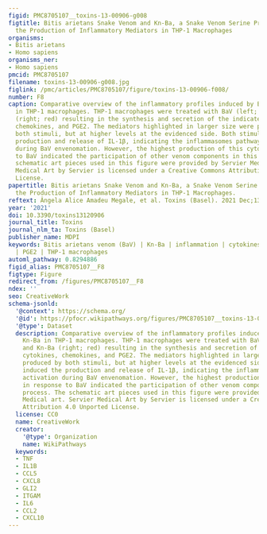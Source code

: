 ```yaml
---
figid: PMC8705107__toxins-13-00906-g008
figtitle: Bitis arietans Snake Venom and Kn-Ba, a Snake Venom Serine Protease, Induce
  the Production of Inflammatory Mediators in THP-1 Macrophages
organisms:
- Bitis arietans
- Homo sapiens
organisms_ner:
- Homo sapiens
pmcid: PMC8705107
filename: toxins-13-00906-g008.jpg
figlink: /pmc/articles/PMC8705107/figure/toxins-13-00906-f008/
number: F8
caption: Comparative overview of the inflammatory profiles induced by BaV and Kn-Ba
  in THP-1 macrophages. THP-1 macrophages were treated with BaV (left; blue) and Kn-Ba
  (right; red) resulting in the synthesis and secretion of the indicated cytokines,
  chemokines, and PGE2. The mediators highlighted in larger size were produced by
  both stimuli, but at higher levels at the evidenced side. Both stimuli induced the
  production and release of IL-1β, indicating the inflammasomes pathway activation
  during BaV envenomation. However, the highest production of this cytokine in response
  to BaV indicated the participation of other venom components in this process. The
  schematic art pieces used in this figure were provided by Servier Medical art. Servier
  Medical Art by Servier is licensed under a Creative Commons Attribution 4.0 Unported
  License.
papertitle: Bitis arietans Snake Venom and Kn-Ba, a Snake Venom Serine Protease, Induce
  the Production of Inflammatory Mediators in THP-1 Macrophages.
reftext: Ângela Alice Amadeu Megale, et al. Toxins (Basel). 2021 Dec;13(12):906.
year: '2021'
doi: 10.3390/toxins13120906
journal_title: Toxins
journal_nlm_ta: Toxins (Basel)
publisher_name: MDPI
keywords: Bitis arietans venom (BaV) | Kn-Ba | inflammation | cytokines and chemokines
  | PGE2 | THP-1 macrophages
automl_pathway: 0.8294886
figid_alias: PMC8705107__F8
figtype: Figure
redirect_from: /figures/PMC8705107__F8
ndex: ''
seo: CreativeWork
schema-jsonld:
  '@context': https://schema.org/
  '@id': https://pfocr.wikipathways.org/figures/PMC8705107__toxins-13-00906-g008.html
  '@type': Dataset
  description: Comparative overview of the inflammatory profiles induced by BaV and
    Kn-Ba in THP-1 macrophages. THP-1 macrophages were treated with BaV (left; blue)
    and Kn-Ba (right; red) resulting in the synthesis and secretion of the indicated
    cytokines, chemokines, and PGE2. The mediators highlighted in larger size were
    produced by both stimuli, but at higher levels at the evidenced side. Both stimuli
    induced the production and release of IL-1β, indicating the inflammasomes pathway
    activation during BaV envenomation. However, the highest production of this cytokine
    in response to BaV indicated the participation of other venom components in this
    process. The schematic art pieces used in this figure were provided by Servier
    Medical art. Servier Medical Art by Servier is licensed under a Creative Commons
    Attribution 4.0 Unported License.
  license: CC0
  name: CreativeWork
  creator:
    '@type': Organization
    name: WikiPathways
  keywords:
  - TNF
  - IL1B
  - CCL5
  - CXCL8
  - GLI2
  - ITGAM
  - IL6
  - CCL2
  - CXCL10
---
```


